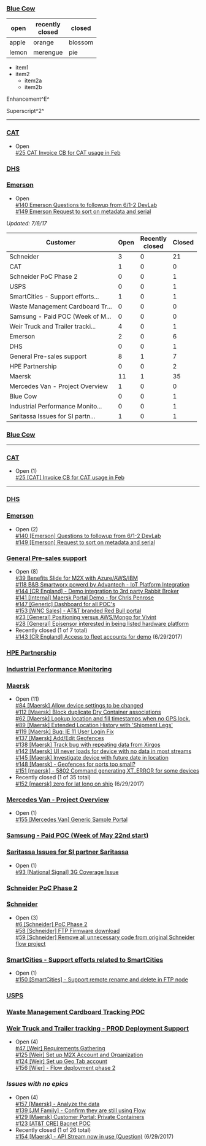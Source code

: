 ### [Blue Cow](https://github.com/iot-platform/Customers/issues/21)   
|open | recently<br>closed | closed |
|---- | ---- | ---- |
apple | orange | blossom
lemon | merengue | pie

* item1
* item2
   + item2a
   + item2b

Enhancement^E^

Superscript^2^

------
### [CAT](https://github.com/iot-platform/Customers/issues/26)   
* Open   
[#25 CAT Invoice CB for CAT usage in Feb](https://github.com/iot-platform/Customers/issues/25)   
### [DHS](https://github.com/iot-platform/Customers/issues/16)   
### [Emerson](https://github.com/iot-platform/Customers/issues/12)   
* Open   
[#140 Emerson Questions to followup from 6/1-2 DevLab](https://github.com/iot-platform/Customers/issues/140)   
[#149 Emerson Request to sort on metadata and serial](https://github.com/iot-platform/Customers/issues/149)   

*Updated:  7/6/17*

Customer | Open | Recently<br>closed | Closed   
---- | ---- | ---- | ----   
Schneider|3|0|21   
CAT|1|0|0   
Schneider PoC Phase 2|0|0|1   
USPS|0|0|1   
SmartCities - Support efforts...|1|0|1   
Waste Management Cardboard Tr...|0|0|0   
Samsung - Paid POC (Week of M...|0|0|0   
Weir Truck and Trailer tracki...|4|0|1   
Emerson|2|0|6   
DHS|0|0|1   
General Pre-sales support|8|1|7   
HPE Partnership|0|0|2   
Maersk|11|1|35   
Mercedes Van - Project Overview|1|0|0   
Blue Cow|0|0|1   
Industrial Performance Monito...|0|0|1   
Saritassa Issues for SI partn...|1|0|1  

### [Blue Cow](https://github.com/iot-platform/Customers/issues/21)   
----------
### [CAT](https://github.com/iot-platform/Customers/issues/26)   
* Open (1)   
[#25 [CAT] Invoice CB for CAT usage in Feb](https://github.com/iot-platform/Customers/issues/25)   
----------
### [DHS](https://github.com/iot-platform/Customers/issues/16)   
### [Emerson](https://github.com/iot-platform/Customers/issues/12)   
* Open (2)   
[#140 [Emerson] Questions to followup from 6/1-2 DevLab](https://github.com/iot-platform/Customers/issues/140)   
[#149 [Emerson] Request to sort on metadata and serial](https://github.com/iot-platform/Customers/issues/149)   
### [General Pre-sales support](https://github.com/iot-platform/Customers/issues/4)   
* Open (8)   
[#39 Benefits Slide for M2X with Azure/AWS/IBM](https://github.com/iot-platform/Customers/issues/39)   
[#118 B&B Smartworx powerd by Advantech - IoT Platform Integration](https://github.com/iot-platform/Customers/issues/118)   
[#144 [CR England] - Demo integration to 3rd party Rabbit Broker](https://github.com/iot-platform/Customers/issues/144)   
[#141 [Internal] Maersk Portal Demo - for Chris Penrose](https://github.com/iot-platform/Customers/issues/141)   
[#147 [Generic] Dashboard for all POC's](https://github.com/iot-platform/Customers/issues/147)   
[#153 [WNC Sales] - AT&T branded Red Bull portal](https://github.com/iot-platform/Customers/issues/153)   
[#23 [General] Positioning versus AWS/Mongo for Vivint](https://github.com/iot-platform/Customers/issues/23)   
[#28 [General] Episensor interested in being listed hardware platform](https://github.com/iot-platform/Customers/issues/28)   
* Recently closed (1 of 7 total)   
[#143 [CR England] Access to fleet accounts for demo](https://github.com/iot-platform/Customers/issues/143) (6/29/2017)   
### [HPE Partnership](https://github.com/iot-platform/Customers/issues/121)   
### [Industrial Performance Monitoring](https://github.com/iot-platform/Customers/issues/37)   
### [Maersk](https://github.com/iot-platform/Customers/issues/19)   
* Open (11)   
[#84 [Maersk] Allow device settings to be changed](https://github.com/iot-platform/Customers/issues/84)   
[#112 [Maersk] Block duplicate Dry Container associations](https://github.com/iot-platform/Customers/issues/112)   
[#62 [Maersk] Lookup location and fill timestamps when no GPS lock.](https://github.com/iot-platform/Customers/issues/62)   
[#89 [Maersk] Extended Location History with 'Shipment Legs'](https://github.com/iot-platform/Customers/issues/89)   
[#119 [Maersk] Bug: IE 11 User Login Fix](https://github.com/iot-platform/Customers/issues/119)   
[#137 [Maersk] Add/Edit Geofences](https://github.com/iot-platform/Customers/issues/137)   
[#138 [Maersk] Track bug with repeating data from Xirgos](https://github.com/iot-platform/Customers/issues/138)   
[#142 [Maersk] UI never loads for device with no data in most streams](https://github.com/iot-platform/Customers/issues/142)   
[#145 [Maersk] Investigate device with future date in location ](https://github.com/iot-platform/Customers/issues/145)   
[#148 [Maersk] - Geofences for ports too small?](https://github.com/iot-platform/Customers/issues/148)   
[#151 [maersk] - 5802 Command generating XT_ERROR for some devices](https://github.com/iot-platform/Customers/issues/151)   
* Recently closed (1 of 35 total)   
[#152 [maersk] zero for lat long on ship](https://github.com/iot-platform/Customers/issues/152) (6/29/2017)   
### [Mercedes Van - Project Overview](https://github.com/iot-platform/Customers/issues/32)   
* Open (1)   
[#155 [Mercedes Van] Generic Sample Portal](https://github.com/iot-platform/Customers/issues/155)   
### [Samsung - Paid POC (Week of May 22nd start)](https://github.com/iot-platform/Customers/issues/91)   
### [Saritassa Issues for SI partner Saritassa](https://github.com/iot-platform/Customers/issues/94)   
* Open (1)   
[#93 [National Signal] 3G Coverage Issue](https://github.com/iot-platform/Customers/issues/93)   
### [Schneider PoC Phase 2](https://github.com/iot-platform/Customers/issues/6)   
### [Schneider](https://github.com/iot-platform/Customers/issues/30)   
* Open (3)   
[#6 [Schneider] PoC Phase 2](https://github.com/iot-platform/Customers/issues/6)   
[#58 [Schneider] FTP Firmware download](https://github.com/iot-platform/Customers/issues/58)   
[#59 [Schneider] Remove all unnecessary code from original Schneider flow project](https://github.com/iot-platform/Customers/issues/59)   
### [SmartCities - Support efforts related to SmartCities](https://github.com/iot-platform/Customers/issues/80)   
* Open (1)   
[#150 [SmartCities] - Support remote rename and delete in FTP node](https://github.com/iot-platform/Customers/issues/150)   
### [USPS](https://github.com/iot-platform/Customers/issues/46)   
### [Waste Management Cardboard Tracking POC](https://github.com/iot-platform/Customers/issues/69)   
### [Weir Truck and Trailer tracking - PROD Deployment Support](https://github.com/iot-platform/Customers/issues/48)   
* Open (4)   
[#47 [Weir] Requirements Gathering](https://github.com/iot-platform/Customers/issues/47)   
[#125 [Weir] Set up M2X Account and Organization](https://github.com/iot-platform/Customers/issues/125)   
[#124 [Weir] Set up Geo Tab account](https://github.com/iot-platform/Customers/issues/124)   
[#156 [Wier] - Flow deployment phase 2 ](https://github.com/iot-platform/Customers/issues/156)   
### *Issues with no epics*   
* Open (4)   
[#157 [Maersk] - Analyze the data](https://github.com/iot-platform/Customers/issues/157)   
[#139 [JM Family] - Confirm they are still using Flow](https://github.com/iot-platform/Customers/issues/139)   
[#129 [Maersk] Customer Portal: Private Containers](https://github.com/iot-platform/Customers/issues/129)   
[#123 [AT&T CRE] Bacnet POC ](https://github.com/iot-platform/Customers/issues/123)   
* Recently closed (1 of 26 total)   
[#154 [Maersk] - API Stream now in use (Question)](https://github.com/iot-platform/Customers/issues/154) (6/29/2017)   

